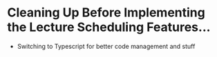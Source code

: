# Cleaning Up Before Implementing the Lecture Scheduling Features...

* Switching to Typescript for better code management and stuff